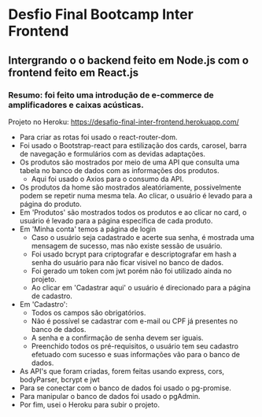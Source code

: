 # Desfio Final Bootcamp Inter Frontend
## Intergrando o o backend feito em Node.js com o frontend feito em React.js

### Resumo: foi feito uma introdução de e-commerce de amplificadores e caixas acústicas.

Projeto no Heroku: https://desafio-final-inter-frontend.herokuapp.com/

- Para criar as rotas foi usado o react-router-dom.
- Foi usado o Bootstrap-react para estilização dos cards, carosel, barra de navegação e formulários com as devidas adaptações.
- Os produtos são mostrados por meio de uma API que consulta uma tabela no banco de dados com as informações dos produtos.
  - Aqui foi usado o Axios para o consumo da API.
- Os produtos da home são mostrados aleatóriamente, possivelmente podem se repetir numa mesma tela. Ao clicar, o usuário é levado para a página do produto.
- Em 'Produtos' são mostrados todos os produtos e ao clicar no card, o usuário é levado para a página específica de cada produto.
- Em 'Minha conta' temos a página de login
  - Caso o usuário seja cadastrado e acerte sua senha, é mostrada uma mensagem de sucesso, mas não existe sessão de usuário.
  - Foi usado bcrypt para criptografar e descriptografar em hash a senha do usuário para não ficar visivel no banco de dados.
  - Foi gerado um token com jwt porém não foi utilizado ainda no projeto.
  - Ao clicar em 'Cadastrar aqui' o usuário é direcionado para a página de cadastro.
- Em 'Cadastro':
  - Todos os campos são obrigatórios.
  - Não é possível se cadastrar com e-mail ou CPF já presentes no banco de dados.
  - A senha e a confirmação de senha devem ser iguais.
  - Preenchido todos os pré-requisitos, o usuário tem seu cadastro efetuado com sucesso e suas informações vão para o banco de dados.
- As API's que foram criadas, forem feitas usando express, cors, bodyParser, bcrypt e jwt
- Para se conectar com o banco de dados foi usado o pg-promise.
- Para manipular o banco de dados foi usado o pgAdmin.
- Por fim, usei o Heroku para subir o projeto.
